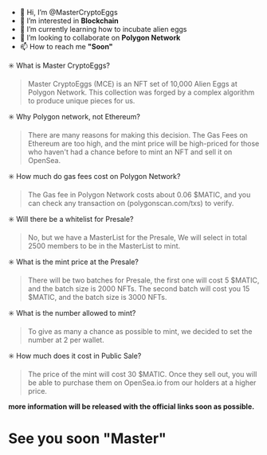 - 👋 Hi, I’m @MasterCryptoEggs
- 👀 I’m interested in <b>Blockchain</b>
- 🌱 I’m currently learning how to incubate alien eggs
- 💞️ I’m looking to collaborate on <b>Polygon Network</b>
- 📫 How to reach me <b>"Soon"</b>

✳️ What is Master CryptoEggs?
<blockquote>Master CryptoEggs (MCE) is an NFT set of 10,000 Alien Eggs at Polygon Network. This collection was forged by a complex algorithm to produce unique pieces for us.</blockquote>

✳️ Why Polygon network, not Ethereum?
<blockquote>There are many reasons for making this decision. The Gas Fees on Ethereum are too high, and the mint price will be high-priced for those who haven't had a chance before to mint an NFT and sell it on OpenSea.</blockquote>

✳️ How much do gas fees cost on Polygon Network?
<blockquote>The Gas fee in Polygon Network costs about 0.06 $MATIC, and you can check any transaction on (polygonscan.com/txs) to verify.</blockquote>

✳️ Will there be a whitelist for Presale?
<blockquote>No, but we have a MasterList for the Presale, We will select in total 2500 members to be in the MasterList to mint.</blockquote>

✳️ What is the mint price at the Presale?
<blockquote>There will be two batches for Presale, the first one will cost 5 $MATIC, and the batch size is 2000 NFTs. The second batch will cost you 15 $MATIC, and the batch size is 3000 NFTs.</blockquote>

✳️ What is the number allowed to mint?
<blockquote>To give as many a chance as possible to mint, we decided to set the number at 2 per wallet.</blockquote>

✳️ How much does it cost in Public Sale?
<blockquote>The price of the mint will cost 30 $MATIC. Once they sell out, you will be able to purchase them on OpenSea.io from our holders at a higher price.</blockquote>

<b>more information will be released with the official links soon as possible.</b>

<b><h1>See you soon "Master"</h1></b>

